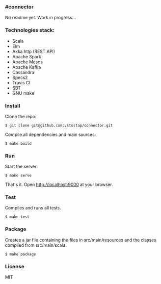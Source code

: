 ### #connector

No readme yet.
Work in progress... 

### Technologies stack:

- Scala
- Elm
- Akka http (REST API)
- Apache Spark
- Apache Mesos
- Apache Kafka
- Cassandra
- Specs2
- Travis CI
- SBT
- GNU make

### Install

Clone the repo:
```
$ git clone git@github.com:vstostap/connector.git
```

Compile all dependencies and main sources:
```
$ make build
```

### Run

Start the server:
```
$ make serve
```
That's it. Open [http://localhost:9000](http://localhost:9000) at your browser.

### Test
Compiles and runs all tests.

```
$ make test
```

### Package
Creates a jar file containing the files in src/main/resources and the classes compiled from src/main/scala:
```
$ make package
```

### License
MIT